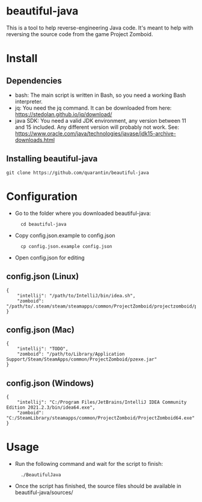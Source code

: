 # beautiful-java
This is a tool to help reverse-engineering Java code. It's meant to help with reversing the source code from the game Project Zomboid.

# Install
## Dependencies
- bash: The main script is written in Bash, so you need a working Bash interpreter.
- jq: You need the jq command. It can be downloaded from here: https://stedolan.github.io/jq/download/
- java SDK: You need a valid JDK environment, any version between 11 and 15 included. Any different version will probably not work.
See: https://www.oracle.com/java/technologies/javase/jdk15-archive-downloads.html

## Installing beautiful-java
	git clone https://github.com/quarantin/beautiful-java

# Configuration
- Go to the folder where you downloaded beautiful-java:

		cd beautiful-java
- Copy config.json.example to config.json

		cp config.json.example config.json
- Open config.json for editing
## config.json (Linux)
	{
		"intellij": "/path/to/IntelliJ/bin/idea.sh",
		"zomboid": "/path/to/.steam/steam/steamapps/common/ProjectZomboid/projectzomboid/pzexe.jar"
	}

## config.json (Mac)
	{
		"intellij": "TODO",
		"zomboid": "/path/to/Library/Application Support/Steam/SteamApps/common/ProjectZomboid/pzexe.jar"
	}

## config.json (Windows)
	{
		"intellij": "C:/Program Files/JetBrains/IntelliJ IDEA Community Edition 2021.2.3/bin/idea64.exe",
		"zomboid": "C:/SteamLibrary/steamapps/common/ProjectZomboid/ProjectZomboid64.exe"
	}

# Usage
- Run the following command and wait for the script to finish:

		./BeautifulJava
- Once the script has finished, the source files should be available in beautiful-java/sources/
